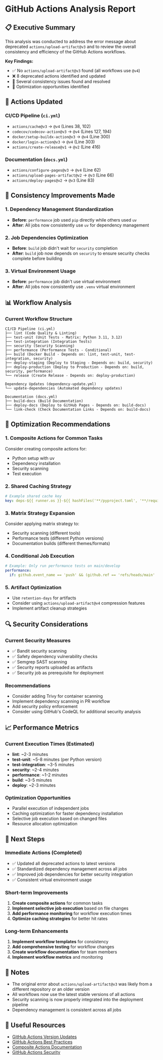 # GitHub Actions Analysis Report

## 📋 Executive Summary

This analysis was conducted to address the error message about deprecated `actions/upload-artifact@v3` and to review the overall consistency and efficiency of the GitHub Actions workflows.

**Key Findings:**
- ✅ No `actions/upload-artifact@v3` found (all workflows use `@v4`)
- ❌ 8 deprecated actions identified and updated
- 🔄 Several consistency issues found and resolved
- 🚀 Optimization opportunities identified

## 🔧 Actions Updated

### CI/CD Pipeline (`ci.yml`)
- `actions/cache@v3` → `@v4` (Lines 38, 102)
- `codecov/codecov-action@v3` → `@v4` (Lines 127, 194)
- `docker/setup-buildx-action@v3` → `@v4` (Line 300)
- `docker/login-action@v3` → `@v4` (Line 303)
- `actions/create-release@v1` → `@v2` (Line 416)

### Documentation (`docs.yml`)
- `actions/configure-pages@v3` → `@v4` (Line 62)
- `actions/upload-pages-artifact@v2` → `@v3` (Line 66)
- `actions/deploy-pages@v2` → `@v3` (Line 83)

## 🔄 Consistency Improvements Made

### 1. Dependency Management Standardization
- **Before**: `performance` job used `pip` directly while others used `uv`
- **After**: All jobs now consistently use `uv` for dependency management

### 2. Job Dependencies Optimization
- **Before**: `build` job didn't wait for `security` completion
- **After**: `build` job now depends on `security` to ensure security checks complete before building

### 3. Virtual Environment Usage
- **Before**: `performance` job didn't use virtual environment
- **After**: All jobs now consistently use `.venv` virtual environment

## 📊 Workflow Analysis

### Current Workflow Structure
```
CI/CD Pipeline (ci.yml)
├── lint (Code Quality & Linting)
├── test-unit (Unit Tests - Matrix: Python 3.11, 3.12)
├── test-integration (Integration Tests)
├── security (Security Scanning)
├── performance (Performance Tests - Conditional)
├── build (Docker Build - Depends on: lint, test-unit, test-integration, security)
├── deploy-staging (Deploy to Staging - Depends on: build, security)
├── deploy-production (Deploy to Production - Depends on: build, security, performance)
└── release (Create Release - Depends on: deploy-production)

Dependency Updates (dependency-update.yml)
└── update-dependencies (Automated dependency updates)

Documentation (docs.yml)
├── build-docs (Build Documentation)
├── deploy-docs (Deploy to GitHub Pages - Depends on: build-docs)
└── link-check (Check Documentation Links - Depends on: build-docs)
```

## 🚀 Optimization Recommendations

### 1. **Composite Actions for Common Tasks**
Consider creating composite actions for:
- Python setup with uv
- Dependency installation
- Security scanning
- Test execution

### 2. **Shared Caching Strategy**
```yaml
# Example shared cache key
key: deps-${{ runner.os }}-${{ hashFiles('**/pyproject.toml', '**/requirements*.txt') }}
```

### 3. **Matrix Strategy Expansion**
Consider applying matrix strategy to:
- Security scanning (different tools)
- Performance tests (different Python versions)
- Documentation builds (different themes/formats)

### 4. **Conditional Job Execution**
```yaml
# Example: Only run performance tests on main/develop
performance:
  if: github.event_name == 'push' && (github.ref == 'refs/heads/main' || github.ref == 'refs/heads/develop')
```

### 5. **Artifact Optimization**
- Use `retention-days` for artifacts
- Consider using `actions/upload-artifact@v4` compression features
- Implement artifact cleanup strategies

## 🔍 Security Considerations

### Current Security Measures
- ✅ Bandit security scanning
- ✅ Safety dependency vulnerability checks
- ✅ Semgrep SAST scanning
- ✅ Security reports uploaded as artifacts
- ✅ Security job as prerequisite for deployment

### Recommendations
- Consider adding Trivy for container scanning
- Implement dependency scanning in PR workflow
- Add security policy enforcement
- Consider using GitHub's CodeQL for additional security analysis

## 📈 Performance Metrics

### Current Execution Times (Estimated)
- **lint**: ~2-3 minutes
- **test-unit**: ~5-8 minutes (per Python version)
- **test-integration**: ~3-5 minutes
- **security**: ~2-4 minutes
- **performance**: ~1-2 minutes
- **build**: ~3-5 minutes
- **deploy**: ~2-3 minutes

### Optimization Opportunities
- Parallel execution of independent jobs
- Caching optimization for faster dependency installation
- Selective job execution based on changed files
- Resource allocation optimization

## 🎯 Next Steps

### Immediate Actions (Completed)
- ✅ Updated all deprecated actions to latest versions
- ✅ Standardized dependency management across all jobs
- ✅ Improved job dependencies for better security integration
- ✅ Consistent virtual environment usage

### Short-term Improvements
1. **Create composite actions** for common tasks
2. **Implement selective job execution** based on file changes
3. **Add performance monitoring** for workflow execution times
4. **Optimize caching strategies** for better hit rates

### Long-term Enhancements
1. **Implement workflow templates** for consistency
2. **Add comprehensive testing** for workflow changes
3. **Create workflow documentation** for team members
4. **Implement workflow metrics** and monitoring

## 📝 Notes

- The original error about `actions/upload-artifact@v3` was likely from a different repository or an older version
- All workflows now use the latest stable versions of all actions
- Security scanning is now properly integrated into the deployment pipeline
- Dependency management is consistent across all jobs

## 🔗 Useful Resources

- [GitHub Actions Version Updates](https://github.blog/changelog/2024-04-16-deprecation-notice-v3-of-the-artifact-actions/)
- [GitHub Actions Best Practices](https://docs.github.com/en/actions/using-workflows/workflow-syntax-for-github-actions)
- [Composite Actions Documentation](https://docs.github.com/en/actions/creating-actions/creating-a-composite-action)
- [GitHub Actions Security](https://docs.github.com/en/actions/security-guides/security-hardening-for-github-actions)